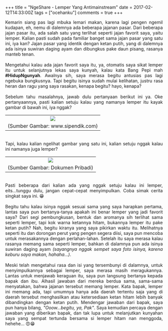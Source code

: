 +++
title = "NgeShare - Lemper Yang Antimainstream"
date = 2017-02-12T14:33:00Z
tags = ["ocehanku"]
comments = true
+++

<div style="text-align: justify;">Kemarin siang pas lagi mbuka lemari makan, karena lagi pengen ngemil kudapan, eh, nemu di dalemnya ada beberapa jajanan pasar. Dari beberapa jajan pasar itu, ada salah satu yang terlihat seperti jajan favorit saya, yaitu lemper. Kalian pasti sudah pada familiar banget sama jajan pasar yang satu ini, iya kan? Jajan pasar yang identik dengan ketan putih, yang di dalemnya ada isinya suwiran daging ayam dan dibungkus pake daun pisang, rasanya manteb tenan.<br /><br />
Mengetahui kalau ada jajan favorit saya itu, ya, otomatis saya sikat lemper itu untuk selanjutnya lekas saya kunyah, kalau kata Bang Pepi mah <b>#HidupNgunyah</b>. Awalnya sih, saya merasa begitu antusias pas lagi ngebuka bungkusnya. Tapi begitu isinya sudah mulai kelihatan, justru rasa heran dan ragu yang saya rasakan, kenapa begitu? hayo, kenapa?<br /><br />
Sebelum tahu masalahnya, jawab dulu pertanyaan berikut ini ya. Oke pertanyaannya, pasti kalian setuju kalau yang namanya lemper itu kayak gambar di bawah ini, iya nggak?<br />
<table cellpadding="0" cellspacing="0" class="tr-caption-container" style="margin-left: auto; margin-right: auto; text-align: center;"><tbody><tr><td style="text-align: center;"><img border="0" src="https://4.bp.blogspot.com/-t08XKLUFAXU/WKAKksNivOI/AAAAAAAAQYk/2QC_GELzP6UzIKIHNPtOeZjh-hjmhMF_QCLcB/s1600/cara-membuat-lemper.jpg" style="margin-left: auto; margin-right: auto;" /></td></tr><tr><td class="tr-caption" style="text-align: center;">(Sumber Gambar: www.sipendik.com)</td></tr></tbody></table><br />
Tapi, kalau kalian ngelihat gambar yang satu ini, kalian setuju nggak kalau ini namanya juga lemper?<br />
<table cellpadding="0" cellspacing="0" class="tr-caption-container" style="margin-left: auto; margin-right: auto; text-align: center;"><tbody><tr><td style="text-align: center;"><img border="0" src="https://3.bp.blogspot.com/-0M97JpUbL6M/WKAMGaGzSJI/AAAAAAAAQYw/JKjiTpk7x5oAJShI7b1r2uWySlCjv2tugCLcB/s1600/lemper.jpg" style="margin-left: auto; margin-right: auto;" /></td></tr><tr><td class="tr-caption" style="text-align: center;">(Sumber Gambar: Dokumen Pribadi)</td></tr></tbody></table><br />
Pasti beberapa dari kalian ada yang nggak setuju kalau ini lemper, eits...tunggu dulu, jangan cepat-cepat menyimpulkan. Coba simak cerita singkat saya ini. 😁<br /><br />Begitu tahu kalau isinya nggak sesuai sama yang saya harapkan pertama, lantas saya pun bertanya-tanya apakah ini benar lemper yang jadi favorit saya? Dari segi pembungkusan, bentuk dan aromanya sih terlihat sama seperti lemper, tapi kok warna ketannya hitam, bukannya lemper itu pake ketan putih? Nah, begitu kiranya yang saya pikirkan waktu itu. Melihatnya seperti itu dan dorongan perut yang pengen segera diisi, saya pun mencoba untuk merasakannya dengan perlahan-lahan. Setelah itu saya merasa kalau rasanya memang sama seperti lemper, bahkan di dalamnya pun ada isinya suwiran daging ayam <i>(sayangnya nggak sempet saya foto isinya, karena keburu saya makan, hahaha...)</i>.<br /><br />
Meski telah mengetahui rasa dan isi yang tersembunyi di dalamnya, untuk menyimpulkannya sebagai lemper, saya merasa masih meragukannya. Lantas untuk menjawab keraguan itu, saya pun langsung bertanya kepada bapak dan ibu. Alhasil jawaban dari mereka berdua sama, sama-sama menyatakan, bahwa jajanan tersebut memang lemper. Kata bapak, lemper ini memang ada, tapi umumnya hanya ada daerah tertentu saja yang di daerah tersebut menghasilkan atau ketersediaan ketan hitam lebih banyak dibandingkan dengan ketan putih. Mendengar jawaban dari bapak, saya pun hanya bilang, <i>"Ooow...begitu, ya, Pak"</i>. Saya kemudian percaya dengan jawaban yang diberikan bapak, dan tak lupa untuk melanjutkan kunyahan saya yang sempat tertunda bersama si lemper hitam nan menggoda, hehehe... 😍😁</div>
